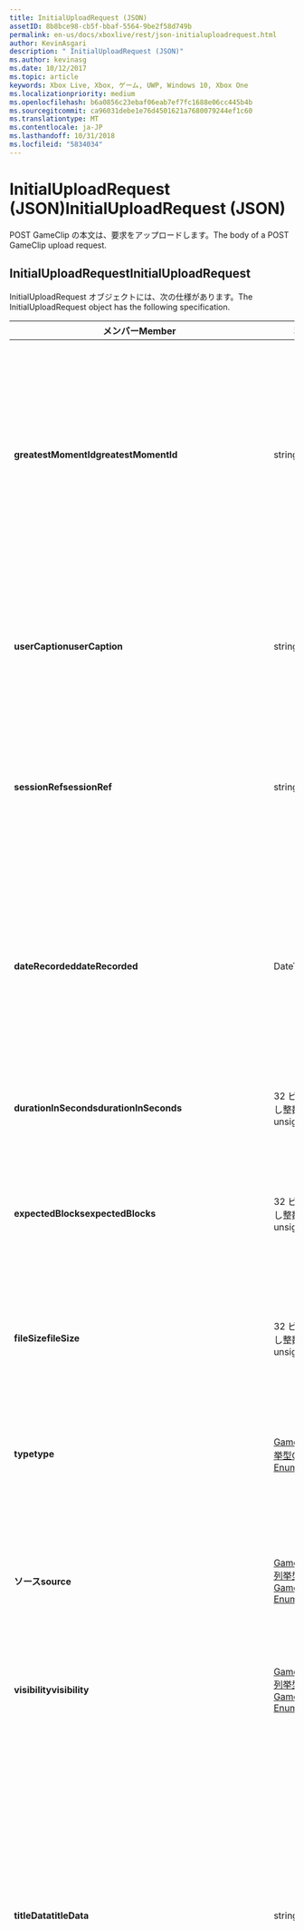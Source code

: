 ```yaml
---
title: InitialUploadRequest (JSON)
assetID: 8b8bce98-cb5f-bbaf-5564-9be2f58d749b
permalink: en-us/docs/xboxlive/rest/json-initialuploadrequest.html
author: KevinAsgari
description: " InitialUploadRequest (JSON)"
ms.author: kevinasg
ms.date: 10/12/2017
ms.topic: article
keywords: Xbox Live, Xbox, ゲーム, UWP, Windows 10, Xbox One
ms.localizationpriority: medium
ms.openlocfilehash: b6a0856c23ebaf06eab7ef7fc1688e06cc445b4b
ms.sourcegitcommit: ca96031debe1e76d4501621a7680079244ef1c60
ms.translationtype: MT
ms.contentlocale: ja-JP
ms.lasthandoff: 10/31/2018
ms.locfileid: "5834034"
---
```

# <a name="initialuploadrequest-json"></a><span data-ttu-id="aa84c-104">InitialUploadRequest (JSON)</span><span class="sxs-lookup"><span data-stu-id="aa84c-104">InitialUploadRequest (JSON)</span></span>
<span data-ttu-id="aa84c-105">POST GameClip の本文は、要求をアップロードします。</span><span class="sxs-lookup"><span data-stu-id="aa84c-105">The body of a POST GameClip upload request.</span></span> 
<a id="ID4EN"></a>

 
## <a name="initialuploadrequest"></a><span data-ttu-id="aa84c-106">InitialUploadRequest</span><span class="sxs-lookup"><span data-stu-id="aa84c-106">InitialUploadRequest</span></span>
 
<span data-ttu-id="aa84c-107">InitialUploadRequest オブジェクトには、次の仕様があります。</span><span class="sxs-lookup"><span data-stu-id="aa84c-107">The InitialUploadRequest object has the following specification.</span></span>
 
| <span data-ttu-id="aa84c-108">メンバー</span><span class="sxs-lookup"><span data-stu-id="aa84c-108">Member</span></span>| <span data-ttu-id="aa84c-109">種類</span><span class="sxs-lookup"><span data-stu-id="aa84c-109">Type</span></span>| <span data-ttu-id="aa84c-110">説明</span><span class="sxs-lookup"><span data-stu-id="aa84c-110">Description</span></span>| 
| --- | --- | --- | 
| <b><span data-ttu-id="aa84c-111">greatestMomentId</span><span class="sxs-lookup"><span data-stu-id="aa84c-111">greatestMomentId</span></span></b>| <span data-ttu-id="aa84c-112">string</span><span class="sxs-lookup"><span data-stu-id="aa84c-112">string</span></span>| <span data-ttu-id="aa84c-113">文字列は、テキストのクリップの名として使用する ID。</span><span class="sxs-lookup"><span data-stu-id="aa84c-113">The string ID for the text to use as the name for the clip.</span></span> <span data-ttu-id="aa84c-114">これの管理し、タイトルの開発者によってタイトルの構成ファイル内のローカライズされました。</span><span class="sxs-lookup"><span data-stu-id="aa84c-114">This is managed and localized in the config file for the title by the developer of the title.</span></span>| 
| <b><span data-ttu-id="aa84c-115">userCaption</span><span class="sxs-lookup"><span data-stu-id="aa84c-115">userCaption</span></span></b>| <span data-ttu-id="aa84c-116">string</span><span class="sxs-lookup"><span data-stu-id="aa84c-116">string</span></span>| <span data-ttu-id="aa84c-117">省略可能。</span><span class="sxs-lookup"><span data-stu-id="aa84c-117">Optional.</span></span> <span data-ttu-id="aa84c-118">ユーザーが入力したの代替名最大 250 文字の最大長のゲーム クリップされます。</span><span class="sxs-lookup"><span data-stu-id="aa84c-118">Alternate user-entered name for game clip up to a maximum length of 250 characters.</span></span>| 
| <b><span data-ttu-id="aa84c-119">sessionRef</span><span class="sxs-lookup"><span data-stu-id="aa84c-119">sessionRef</span></span></b>| <span data-ttu-id="aa84c-120">string</span><span class="sxs-lookup"><span data-stu-id="aa84c-120">string</span></span>| <span data-ttu-id="aa84c-121">省略可能。</span><span class="sxs-lookup"><span data-stu-id="aa84c-121">Optional.</span></span> <span data-ttu-id="aa84c-122">レコーディングの実行中になるゲーム セッションの参照です。</span><span class="sxs-lookup"><span data-stu-id="aa84c-122">Game session reference during which the recording was done.</span></span>| 
| <b><span data-ttu-id="aa84c-123">dateRecorded</span><span class="sxs-lookup"><span data-stu-id="aa84c-123">dateRecorded</span></span></b>| <span data-ttu-id="aa84c-124">DateTime</span><span class="sxs-lookup"><span data-stu-id="aa84c-124">DateTime</span></span>| <span data-ttu-id="aa84c-125">UTC で、レコーディングを開始した時刻。</span><span class="sxs-lookup"><span data-stu-id="aa84c-125">The time the recording was started, in UTC.</span></span> <span data-ttu-id="aa84c-126">ISO 8601 形式の文字列としてマーシャ リング (詳細については、<a href="http://www.w3.org/TR/NOTE-datetime">日付と時刻の形式</a>を参照) の書式を設定します。</span><span class="sxs-lookup"><span data-stu-id="aa84c-126">Marshalled as a string in ISO 8601 format (see <a href="http://www.w3.org/TR/NOTE-datetime">Date and Time Formats</a> for more information).</span></span>| 
| <b><span data-ttu-id="aa84c-127">durationInSeconds</span><span class="sxs-lookup"><span data-stu-id="aa84c-127">durationInSeconds</span></span></b>| <span data-ttu-id="aa84c-128">32 ビットの符号なし整数</span><span class="sxs-lookup"><span data-stu-id="aa84c-128">32-bit unsigned integer</span></span>| <span data-ttu-id="aa84c-129">秒単位でのクリップの長さ。</span><span class="sxs-lookup"><span data-stu-id="aa84c-129">The length of the clip in seconds.</span></span>| 
| <b><span data-ttu-id="aa84c-130">expectedBlocks</span><span class="sxs-lookup"><span data-stu-id="aa84c-130">expectedBlocks</span></span></b>| <span data-ttu-id="aa84c-131">32 ビットの符号なし整数</span><span class="sxs-lookup"><span data-stu-id="aa84c-131">32-bit unsigned integer</span></span>| <span data-ttu-id="aa84c-132">省略可能。</span><span class="sxs-lookup"><span data-stu-id="aa84c-132">Optional.</span></span> <span data-ttu-id="aa84c-133">ファイルを分類するブロックの数。</span><span class="sxs-lookup"><span data-stu-id="aa84c-133">Number of blocks into which file will be divided.</span></span> <span data-ttu-id="aa84c-134">省略ファイルは、1 つの要求で送信されます。</span><span class="sxs-lookup"><span data-stu-id="aa84c-134">Omit if file will be transmitted in a single request.</span></span>| 
| <b><span data-ttu-id="aa84c-135">fileSize</span><span class="sxs-lookup"><span data-stu-id="aa84c-135">fileSize</span></span></b>| <span data-ttu-id="aa84c-136">32 ビットの符号なし整数</span><span class="sxs-lookup"><span data-stu-id="aa84c-136">32-bit unsigned integer</span></span>| <span data-ttu-id="aa84c-137">ファイル サイズのアップロードされるビデオのバイト数。</span><span class="sxs-lookup"><span data-stu-id="aa84c-137">File size in bytes of the video that will be uploaded.</span></span>| 
| <b><span data-ttu-id="aa84c-138">type</span><span class="sxs-lookup"><span data-stu-id="aa84c-138">type</span></span></b>| [<span data-ttu-id="aa84c-139">GameClipType 列挙型</span><span class="sxs-lookup"><span data-stu-id="aa84c-139">GameClipType Enumeration</span></span>](../enums/gvr-enum-gamecliptypes.md)| <span data-ttu-id="aa84c-140">コンマ区切りで列挙型の文字列値としてマーシャ リング、クリップの種類です。</span><span class="sxs-lookup"><span data-stu-id="aa84c-140">The type of clip, marshaled as a string value of the enumeration that is comma-delimited.</span></span>| 
| <b><span data-ttu-id="aa84c-141">ソース</span><span class="sxs-lookup"><span data-stu-id="aa84c-141">source</span></span></b>| [<span data-ttu-id="aa84c-142">GameClipSource 列挙型</span><span class="sxs-lookup"><span data-stu-id="aa84c-142">GameClipSource Enumeration</span></span>](../enums/gvr-enum-gameclipsource.md)| <span data-ttu-id="aa84c-143">クリップの元の指定、列挙体の文字列値としてマーシャ リングします。</span><span class="sxs-lookup"><span data-stu-id="aa84c-143">Specifies how the clip was sourced, marshaled as a string value of the enumeration.</span></span>| 
| <b><span data-ttu-id="aa84c-144">visibility</span><span class="sxs-lookup"><span data-stu-id="aa84c-144">visibility</span></span></b>| [<span data-ttu-id="aa84c-145">GameClipVisibility 列挙型</span><span class="sxs-lookup"><span data-stu-id="aa84c-145">GameClipVisibility Enumeration</span></span>](../enums/gvr-enum-gameclipvisibility.md)| <span data-ttu-id="aa84c-146">システムの公開後に、ゲーム クリップの可視性を指定します。</span><span class="sxs-lookup"><span data-stu-id="aa84c-146">Specifies the visibility of the game clip once it is published in the system.</span></span>| 
| <b><span data-ttu-id="aa84c-147">titleData</span><span class="sxs-lookup"><span data-stu-id="aa84c-147">titleData</span></span></b>| <span data-ttu-id="aa84c-148">string</span><span class="sxs-lookup"><span data-stu-id="aa84c-148">string</span></span>| <span data-ttu-id="aa84c-149">省略可能。</span><span class="sxs-lookup"><span data-stu-id="aa84c-149">Optional.</span></span> <span data-ttu-id="aa84c-150">このクリップに関連付けられているタイトル固有のプロパティのプロパティ バッグです。</span><span class="sxs-lookup"><span data-stu-id="aa84c-150">Property bag for title-specific properties associated with this clip.</span></span> <span data-ttu-id="aa84c-151">格納され、として返された-です。</span><span class="sxs-lookup"><span data-stu-id="aa84c-151">Stored and returned as-is.</span></span> <span data-ttu-id="aa84c-152">タイトル デベロッパーは、クリップに関するメタデータを保持するため、このフィールドを使用できます。</span><span class="sxs-lookup"><span data-stu-id="aa84c-152">Title developers can use this field to persist their own metadata about a clip.</span></span>| 
| <b><span data-ttu-id="aa84c-153">titleData</span><span class="sxs-lookup"><span data-stu-id="aa84c-153">titleData</span></span></b>| <span data-ttu-id="aa84c-154">string</span><span class="sxs-lookup"><span data-stu-id="aa84c-154">string</span></span>| <span data-ttu-id="aa84c-155">省略可能。</span><span class="sxs-lookup"><span data-stu-id="aa84c-155">Optional.</span></span> <span data-ttu-id="aa84c-156">このクリップに関連付けられているコンソールに固有のプロパティのプロパティ バッグです。</span><span class="sxs-lookup"><span data-stu-id="aa84c-156">Property bag for console-specific properties associated with this clip.</span></span> <span data-ttu-id="aa84c-157">格納され、として返された-です。</span><span class="sxs-lookup"><span data-stu-id="aa84c-157">Stored and returned as-is.</span></span> <span data-ttu-id="aa84c-158">本体のプラットフォームでは、クリップに関するメタデータを保持するため、このフィールドを使用できます。</span><span class="sxs-lookup"><span data-stu-id="aa84c-158">Console Platform can use this field to persist their own metadata about a clip.</span></span>| 
| <b><span data-ttu-id="aa84c-159">systemProperties</span><span class="sxs-lookup"><span data-stu-id="aa84c-159">systemProperties</span></span></b>| <span data-ttu-id="aa84c-160">string</span><span class="sxs-lookup"><span data-stu-id="aa84c-160">string</span></span>| <span data-ttu-id="aa84c-161">省略可能。</span><span class="sxs-lookup"><span data-stu-id="aa84c-161">Optional.</span></span> <span data-ttu-id="aa84c-162">このクリップに関連付けられているコンソールに固有のプロパティのプロパティ バッグです。</span><span class="sxs-lookup"><span data-stu-id="aa84c-162">Property bag for console-specific properties associated with this clip.</span></span> <span data-ttu-id="aa84c-163">格納され、として返されます。</span><span class="sxs-lookup"><span data-stu-id="aa84c-163">Stored and returned as is.</span></span> <span data-ttu-id="aa84c-164">本体のプラットフォームでは、クリップに関するメタデータを保持するため、このフィールドを使用できます。</span><span class="sxs-lookup"><span data-stu-id="aa84c-164">Console Platform can use this field to persist their own metadata about a clip.</span></span>| 
| <b><span data-ttu-id="aa84c-165">usersInSession</span><span class="sxs-lookup"><span data-stu-id="aa84c-165">usersInSession</span></span></b>| <span data-ttu-id="aa84c-166">文字列の配列</span><span class="sxs-lookup"><span data-stu-id="aa84c-166">array of string</span></span>| <span data-ttu-id="aa84c-167">省略可能。</span><span class="sxs-lookup"><span data-stu-id="aa84c-167">Optional.</span></span> <span data-ttu-id="aa84c-168">現在のセッション内のユーザーの一覧。</span><span class="sxs-lookup"><span data-stu-id="aa84c-168">A list of the users in the current session.</span></span>| 
| <b><span data-ttu-id="aa84c-169">thumbnailSource</span><span class="sxs-lookup"><span data-stu-id="aa84c-169">thumbnailSource</span></span></b>| [<span data-ttu-id="aa84c-170">ThumbnailSource 列挙型</span><span class="sxs-lookup"><span data-stu-id="aa84c-170">ThumbnailSource Enumeration</span></span>](../enums/gvr-enum-thumbnailsource.md)| <span data-ttu-id="aa84c-171">省略可能。</span><span class="sxs-lookup"><span data-stu-id="aa84c-171">Optional.</span></span> <span data-ttu-id="aa84c-172">サムネイルのソース。</span><span class="sxs-lookup"><span data-stu-id="aa84c-172">The source of the thumbnail.</span></span>| 
| <b><span data-ttu-id="aa84c-173">thumbnailOffsetMillseconds</span><span class="sxs-lookup"><span data-stu-id="aa84c-173">thumbnailOffsetMillseconds</span></span></b>| <span data-ttu-id="aa84c-174">32 ビット符号付き整数</span><span class="sxs-lookup"><span data-stu-id="aa84c-174">32-bit signed integer</span></span>| <span data-ttu-id="aa84c-175">生成されたオフセットのサムネイルを (ミリ秒単位) のオフセットを指定します。</span><span class="sxs-lookup"><span data-stu-id="aa84c-175">Specifies the offset (in milliseconds) for offset generated thumbnails.</span></span> <span data-ttu-id="aa84c-176"><b>ThumbnailSource</b>をオフセットを設定するときに指定だけです。</span><span class="sxs-lookup"><span data-stu-id="aa84c-176">Only specified when <b>thumbnailSource</b> is set to Offset.</span></span>| 
| <b><span data-ttu-id="aa84c-177">savedByUser</span><span class="sxs-lookup"><span data-stu-id="aa84c-177">savedByUser</span></span></b>| <span data-ttu-id="aa84c-178">ブール値</span><span class="sxs-lookup"><span data-stu-id="aa84c-178">Boolean value</span></span>| <span data-ttu-id="aa84c-179">省略可能。</span><span class="sxs-lookup"><span data-stu-id="aa84c-179">Optional.</span></span> <span data-ttu-id="aa84c-180">FIFO 記憶域ではなく、ユーザーのクォータに保存するクリップを設定します。</span><span class="sxs-lookup"><span data-stu-id="aa84c-180">Sets the clip to be saved to the user's quota instead of FIFO storage.</span></span> <span data-ttu-id="aa84c-181">既定値は false です。</span><span class="sxs-lookup"><span data-stu-id="aa84c-181">Defaults to false.</span></span>| 
  
<a id="ID4ERH"></a>

 
## <a name="sample-json-syntax"></a><span data-ttu-id="aa84c-182">JSON 構文の例</span><span class="sxs-lookup"><span data-stu-id="aa84c-182">Sample JSON syntax</span></span>
 

```json
{
   "greatestMomentId": "123abc",
   "userCaption": "OMG Look at this!",
   "sessionRef": "4587552a-a5ad-4c4c-a787-5bc5af70e4c9",
   "dateRecorded": "2012-12-23T11:08:08Z",
   "durationInSeconds": 27,
   "expectedBlocks": 7,
   "fileSize": 1234567,
   "type": "MagicMoment, Achievement",
   "source": "Console",
   "visibility": "Default",
   "titleData": "{ 'Boss': 'The Invincible' }",
   "systemProperties": "{ 'Id': '123456', 'Location': 'C:\\videos\\123456.mp4' }",
   "thumbnailSource": "Offset",
   "thumbnailOffsetMillseconds": 20000,
   "savedByUser": false
 }
    
```

  
<a id="ID4E1H"></a>

 
## <a name="see-also"></a><span data-ttu-id="aa84c-183">関連項目</span><span class="sxs-lookup"><span data-stu-id="aa84c-183">See also</span></span>
 
<a id="ID4E3H"></a>

 
##### <a name="parent"></a><span data-ttu-id="aa84c-184">Parent</span><span class="sxs-lookup"><span data-stu-id="aa84c-184">Parent</span></span> 

[<span data-ttu-id="aa84c-185">JavaScript Object Notation (JSON) オブジェクト リファレンス</span><span class="sxs-lookup"><span data-stu-id="aa84c-185">JavaScript Object Notation (JSON) Object Reference</span></span>](atoc-xboxlivews-reference-json.md)

   